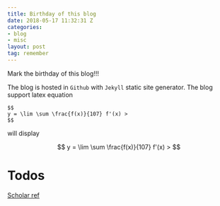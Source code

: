 ```yaml
---
title: Birthday of this blog
date: 2018-05-17 11:32:31 Z
categories:
- blog
- misc
layout: post
tag: remember
---
```


Mark the birthday of this blog!!!

The blog is hosted in `Github` with `Jekyll` static site generator. The blog support latex equation

```
$$
y = \lim \sum \frac{f(x)}{107} f'(x) >
$$
```

will display

$$
y = \lim \sum \frac{f(x)}{107} f'(x) >
$$

# Todos
[Scholar ref](https://github.com/inukshuk/jekyll-scholar)
